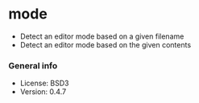 # mode

* Detect an editor mode based on a given filename
* Detect an editor mode based on the given contents

### General info

* License: BSD3
* Version: 0.4.7
